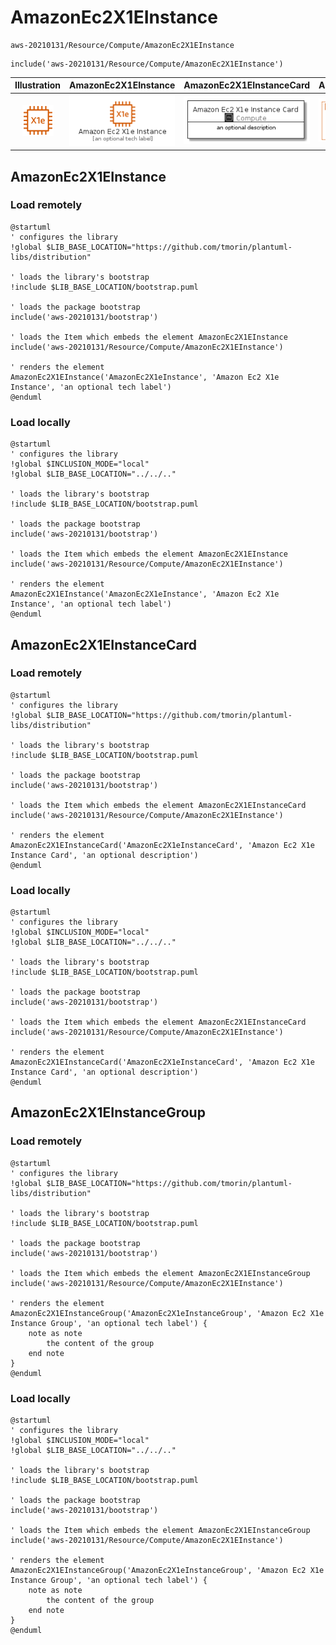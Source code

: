 # AmazonEc2X1EInstance


```text
aws-20210131/Resource/Compute/AmazonEc2X1EInstance
```

```text
include('aws-20210131/Resource/Compute/AmazonEc2X1EInstance')
```



| Illustration | AmazonEc2X1EInstance | AmazonEc2X1EInstanceCard | AmazonEc2X1EInstanceGroup |
| :---: | :---: | :---: | :---: |
| ![illustration for Illustration](../../../aws-20210131/Resource/Compute/AmazonEc2X1EInstance.png) | ![illustration for AmazonEc2X1EInstance](../../../aws-20210131/Resource/Compute/AmazonEc2X1EInstance.Local.png) | ![illustration for AmazonEc2X1EInstanceCard](../../../aws-20210131/Resource/Compute/AmazonEc2X1EInstanceCard.Local.png) | ![illustration for AmazonEc2X1EInstanceGroup](../../../aws-20210131/Resource/Compute/AmazonEc2X1EInstanceGroup.Local.png) |




## AmazonEc2X1EInstance

### Load remotely
```plantuml
@startuml
' configures the library
!global $LIB_BASE_LOCATION="https://github.com/tmorin/plantuml-libs/distribution"

' loads the library's bootstrap
!include $LIB_BASE_LOCATION/bootstrap.puml

' loads the package bootstrap
include('aws-20210131/bootstrap')

' loads the Item which embeds the element AmazonEc2X1EInstance
include('aws-20210131/Resource/Compute/AmazonEc2X1EInstance')

' renders the element
AmazonEc2X1EInstance('AmazonEc2X1eInstance', 'Amazon Ec2 X1e Instance', 'an optional tech label')
@enduml
```

### Load locally
```plantuml
@startuml
' configures the library
!global $INCLUSION_MODE="local"
!global $LIB_BASE_LOCATION="../../.."

' loads the library's bootstrap
!include $LIB_BASE_LOCATION/bootstrap.puml

' loads the package bootstrap
include('aws-20210131/bootstrap')

' loads the Item which embeds the element AmazonEc2X1EInstance
include('aws-20210131/Resource/Compute/AmazonEc2X1EInstance')

' renders the element
AmazonEc2X1EInstance('AmazonEc2X1eInstance', 'Amazon Ec2 X1e Instance', 'an optional tech label')
@enduml
```

## AmazonEc2X1EInstanceCard

### Load remotely
```plantuml
@startuml
' configures the library
!global $LIB_BASE_LOCATION="https://github.com/tmorin/plantuml-libs/distribution"

' loads the library's bootstrap
!include $LIB_BASE_LOCATION/bootstrap.puml

' loads the package bootstrap
include('aws-20210131/bootstrap')

' loads the Item which embeds the element AmazonEc2X1EInstanceCard
include('aws-20210131/Resource/Compute/AmazonEc2X1EInstance')

' renders the element
AmazonEc2X1EInstanceCard('AmazonEc2X1eInstanceCard', 'Amazon Ec2 X1e Instance Card', 'an optional description')
@enduml
```

### Load locally
```plantuml
@startuml
' configures the library
!global $INCLUSION_MODE="local"
!global $LIB_BASE_LOCATION="../../.."

' loads the library's bootstrap
!include $LIB_BASE_LOCATION/bootstrap.puml

' loads the package bootstrap
include('aws-20210131/bootstrap')

' loads the Item which embeds the element AmazonEc2X1EInstanceCard
include('aws-20210131/Resource/Compute/AmazonEc2X1EInstance')

' renders the element
AmazonEc2X1EInstanceCard('AmazonEc2X1eInstanceCard', 'Amazon Ec2 X1e Instance Card', 'an optional description')
@enduml
```

## AmazonEc2X1EInstanceGroup

### Load remotely
```plantuml
@startuml
' configures the library
!global $LIB_BASE_LOCATION="https://github.com/tmorin/plantuml-libs/distribution"

' loads the library's bootstrap
!include $LIB_BASE_LOCATION/bootstrap.puml

' loads the package bootstrap
include('aws-20210131/bootstrap')

' loads the Item which embeds the element AmazonEc2X1EInstanceGroup
include('aws-20210131/Resource/Compute/AmazonEc2X1EInstance')

' renders the element
AmazonEc2X1EInstanceGroup('AmazonEc2X1eInstanceGroup', 'Amazon Ec2 X1e Instance Group', 'an optional tech label') {
    note as note
        the content of the group
    end note
}
@enduml
```

### Load locally
```plantuml
@startuml
' configures the library
!global $INCLUSION_MODE="local"
!global $LIB_BASE_LOCATION="../../.."

' loads the library's bootstrap
!include $LIB_BASE_LOCATION/bootstrap.puml

' loads the package bootstrap
include('aws-20210131/bootstrap')

' loads the Item which embeds the element AmazonEc2X1EInstanceGroup
include('aws-20210131/Resource/Compute/AmazonEc2X1EInstance')

' renders the element
AmazonEc2X1EInstanceGroup('AmazonEc2X1eInstanceGroup', 'Amazon Ec2 X1e Instance Group', 'an optional tech label') {
    note as note
        the content of the group
    end note
}
@enduml
```

